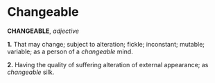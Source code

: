 # Changeable

**CHANGEABLE**, _adjective_

**1.** That may change; subject to alteration; fickle; inconstant; mutable; variable; as a person of a _changeable_ mind.

**2.** Having the quality of suffering alteration of external appearance; as _changeable_ silk.